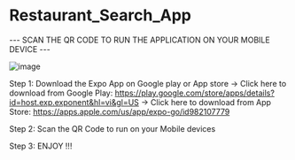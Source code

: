 # Restaurant_Search_App

--- SCAN THE QR CODE TO RUN THE APPLICATION ON YOUR MOBILE DEVICE ---

![image](https://user-images.githubusercontent.com/81181191/196373044-eb3b1d27-8758-4f56-8331-4d241a792fd0.png)

Step 1: Download the Expo App on Google play or App store
  -> Click here to download from Google Play: https://play.google.com/store/apps/details?id=host.exp.exponent&hl=vi&gl=US
  -> Click here to download from App Store: https://apps.apple.com/us/app/expo-go/id982107779

Step 2: Scan the QR Code to run on your Mobile devices

Step 3: ENJOY !!!
  
